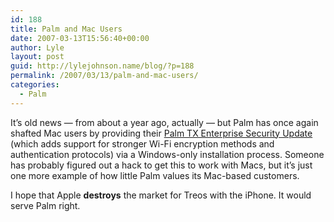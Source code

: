 ```yaml
---
id: 188
title: Palm and Mac Users
date: 2007-03-13T15:56:40+00:00
author: Lyle
layout: post
guid: http://lylejohnson.name/blog/?p=188
permalink: /2007/03/13/palm-and-mac-users/
categories:
  - Palm
---
```

It&#8217;s old news &#8212; from about a year ago, actually &#8212; but Palm has once again shafted Mac users by providing their [Palm TX Enterprise Security Update](http://www.palm.com/us/support/downloads/tx/txupdate.html) (which adds support for stronger Wi-Fi encryption methods and authentication protocols) via a Windows-only installation process. Someone has probably figured out a hack to get this to work with Macs, but it&#8217;s just one more example of how little Palm values its Mac-based customers.

I hope that Apple **destroys** the market for Treos with the iPhone. It would serve Palm right.